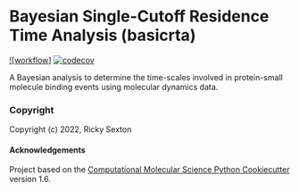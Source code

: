Bayesian Single-Cutoff Residence Time Analysis (basicrta)
==============================
[//]: # (Badges)
[![workflow]](https://github.com/becksteinlab/basicrta/.github/workflows/python_package.yml/badge.svg)
[![codecov](https://codecov.io/gh/Becksteinlab/basicrta/graph/badge.svg?token=WoGPuQEqNI)](https://codecov.io/gh/Becksteinlab/basicrta)

A Bayesian analysis to determine the time-scales involved in protein-small molecule binding events
using molecular dynamics data. 



### Copyright

Copyright (c) 2022, Ricky Sexton


#### Acknowledgements
 
Project based on the 
[Computational Molecular Science Python Cookiecutter](https://github.com/molssi/cookiecutter-cms) version 1.6.
